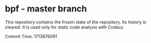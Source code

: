 # bpf - master branch

This repository contains the frozen state of the repository.
Its history is cleared. It is used only for static code
analysis with Codacy.

Commit Time: 1713876091